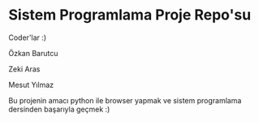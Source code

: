 # Sistem Programlama Proje Repo'su


Coder'lar :)

Özkan Barutcu 

Zeki Aras

Mesut Yılmaz

Bu projenin amacı python ile browser yapmak ve sistem programlama dersinden başarıyla geçmek :)
